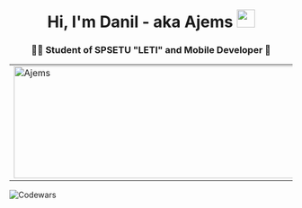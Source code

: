 <h1 align="center">
Hi, I'm Danil - aka Ajems
<img src="https://github.com/blackcater/blackcater/raw/main/images/Hi.gif" height="32"/>
</h1>
<h3 align="center">🧑‍🎓 Student of SPSETU "LETI" and Mobile Developer 📱</h3>
 
<table>
  <tr>
    <td><img width="500" height="200" align = "top" src="https://github-readme-stats.vercel.app/api/top-langs?username=Ajems&show_icons=true&locale=en&layout=compact&theme=dark" alt="Ajems" /></td>
     <td><img src="https://github-readme-stats.vercel.app/api?username=Ajems&show_icons=true&theme=dark" /></td>
  </tr>
</table>

![Codewars](https://github.r2v.ch/codewars?user=Ajems&top_languages=true)
